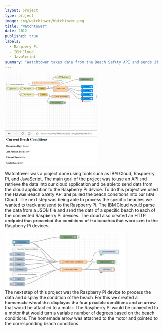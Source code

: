 ```yaml
---
layout: project
type: project
image: img/watchtower/Watchtower.png
title: "Watchtower"
date: 2022
published: true
labels:
  - Raspbery Pi
  - IBM Cloud
  - JavaScript
summary: "Watchtower takes data from the Beach Safety API and sends it from a cloud application to a Raspberry Pi where it will display the current beach conditions."
---
```


<div class="text-center p-4">
  <img width="300px" src="../img/watchtower/IBMCloudFlow.png" class="img-thumbnail" >
  <img width="300px" src="../img/watchtower/HTTP Endpoint.png" class="img-thumbnail" >
</div>

Watchtower was a project done using tools such as IBM Cloud, Raspberry Pi, and JavaScript. The main goal of the project was to use an API and retrieve the data into our cloud application and be able to send data from the cloud application to the Raspberry Pi device. To do this project we used the Hawaii Beach Safety API and pulled the beach conditions into our IBM Cloud. The next step was being able to process the specific beaches we wanted to track and send to the Raspberry Pi. The IBM Cloud would parse the data from a JSON file and send the data of a specific beach to each of the connected Raspberry Pi devices. The cloud also created an HTTP endpoint that presented the conditions of the beaches that were sent to the Raspberry Pi devices. 
<div class="text-center p-4">
  <img width="400px" src="../img/watchtower/RaspberryPiFlow.png" class="img-thumbnail" >
 </div>
The next step of this project was the Raspberry Pi device to process the data and display the condition of the beach. For this we created a homemade wheel that displayed the four possible conditions and an arrow that would be attached to a motor. The Raspberry Pi would be connected to a motor that would turn a variable number of degrees based on the beach conditions. The homemade arrow was attached to the motor and pointed to the corresponding beach conditions.
